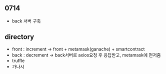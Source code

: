 ## 0714

- back 서버 구축


## directory

- front : increment -> front + metamask(ganache) + smartcontract
- back : decrement -> back서버로 axios요청 후 응답받고, metamask에 떤저줌
- truffle
- 가나시
